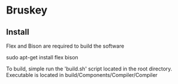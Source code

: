 # Bruskey
## Install
Flex and Bison are required to build the software

sudo apt-get install flex bison 

To build, simple run the 'build.sh' script located in the root directory. Executable is located in build/Components/Compiler/Compiler
